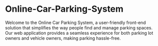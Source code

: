# Online-Car-Parking-System
Welcome to the Online Car Parking System, a user-friendly front-end solution that simplifies the way people find and manage parking spaces. Our web application provides a seamless experience for both parking lot owners and vehicle owners, making parking hassle-free.
